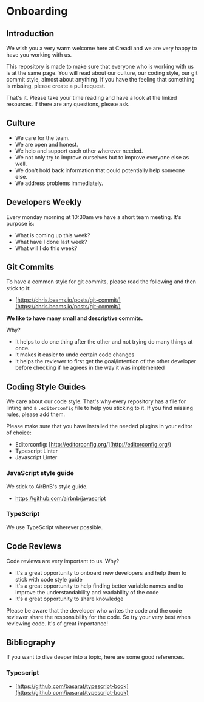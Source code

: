 # Onboarding

## Introduction
We wish you a very warm welcome here at Creadi and we are very happy to have you working with us.

This repository is made to make sure that everyone who is working with us is at the same page.
You will read about our culture, our coding style, our git commit style, almost about anything.
If you have the feeling that something is missing, please create a pull request.

That's it. Please take your time reading and have a look at the linked resources. If there are any questions, please ask.

## Culture
- We care for the team.
- We are open and honest.
- We help and support each other wherever needed.
- We not only try to improve ourselves but to improve everyone else as well.
- We don't hold back information that could potentially help someone else.
- We address problems immediately.

## Developers Weekly
Every monday morning at 10:30am we have a short team meeting. It's purpose is:
- What is coming up this week?
- What have I done last week?
- What will I do this week?

## Git Commits
To have a common style for git commits, please read the following and then stick to it:
- [https://chris.beams.io/posts/git-commit/](https://chris.beams.io/posts/git-commit/)

__We like to have many small and descriptive commits.__

Why?

- It helps to do one thing after the other and not trying do many things at once.
- It makes it easier to undo certain code changes
- It helps the reviewer to first get the goal/intention of the other developer before checking if he agrees in the way it was implemented

## Coding Style Guides
We care about our code style. That's why every repository has a file for linting and a `.editorconfig` file to help you sticking to it. If you find missing rules, please add them.

Please make sure that you have installed the needed plugins in your editor of choice:
- Editorconfig: [http://editorconfig.org/](http://editorconfig.org/)
- Typescript Linter
- Javascript Linter

### JavaScript style guide
We stick to AirBnB's style guide.

- https://github.com/airbnb/javascript

### TypeScript
We use TypeScript wherever possible.

## Code Reviews
Code reviews are very important to us. Why?

- It's a great opportunity to onboard new developers and help them to stick with code style guide
- It's a great opportunity to help finding better variable names and to improve the understandability and readability of the code
- It's a great opportunity to share knowledge

Please be aware that the developer who writes the code and the code reviewer share the responsibility for the code. So try your very best when reviewing code. It's of great importance!


## Bibliography

If you want to dive deeper into a topic, here are some good references.

### Typescript
- [https://github.com/basarat/typescript-book](https://github.com/basarat/typescript-book)
